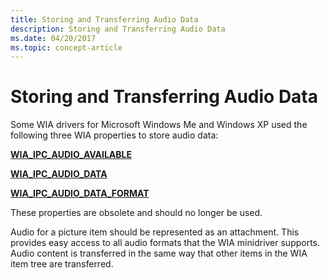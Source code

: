 ```yaml
---
title: Storing and Transferring Audio Data
description: Storing and Transferring Audio Data
ms.date: 04/20/2017
ms.topic: concept-article
---
```


# Storing and Transferring Audio Data





Some WIA drivers for Microsoft Windows Me and Windows XP used the following three WIA properties to store audio data:

[**WIA\_IPC\_AUDIO\_AVAILABLE**](./wia-ipc-audio-available.md)

[**WIA\_IPC\_AUDIO\_DATA**](./wia-ipc-audio-data.md)

[**WIA\_IPC\_AUDIO\_DATA\_FORMAT**](./wia-ipc-audio-data-format.md)

These properties are obsolete and should no longer be used.

Audio for a picture item should be represented as an attachment. This provides easy access to all audio formats that the WIA minidriver supports. Audio content is transferred in the same way that other items in the WIA item tree are transferred.

 

